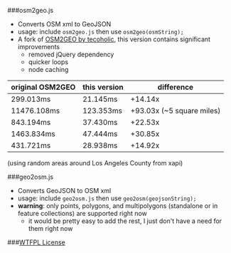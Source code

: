 ###osm2geo.js
- Converts OSM xml to GeoJSON
- usage: include `osm2geo.js` then use `osm2geo(osmString);`
- A fork of [OSM2GEO by tecoholic](https://gist.github.com/tecoholic/1396990), this version contains significant improvements
    - removed jQuery dependency
    - quicker loops
    - node caching

original OSM2GEO | this version | difference
--- | --- | ---
299.013ms   | 21.145ms  | +14.14x 
11476.108ms | 123.353ms | +93.03x (~5 square miles)
843.194ms   | 37.430ms  | +22.53x
1463.834ms  | 47.444ms  | +30.85x
431.721ms   | 28.938ms  | +14.92x
(using random areas around Los Angeles County from xapi)

###geo2osm.js
- Converts GeoJSON to OSM xml
- usage: include `geo2osm.js` then use `geo2osm(geojsonString);`
- __warning__: only points, polygons, and multipolygons (standalone or in feature collections) are supported right now
    - it would be pretty easy to add the rest, I just don't have a need for them right now


###[WTFPL License](http://en.wikipedia.org/wiki/WTFPL)